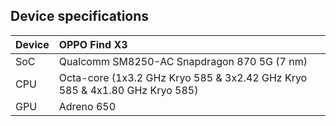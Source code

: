 ## Device specifications

| Device                  | OPPO Find X3                                        |
| ----------------------- | :---------------------------------------------------------- |
| SoC                     | Qualcomm SM8250-AC Snapdragon 870 5G (7 nm)                 |
| CPU                     | Octa-core (1x3.2 GHz Kryo 585 & 3x2.42 GHz Kryo 585 & 4x1.80 GHz Kryo 585)|
| GPU                     | Adreno 650                                                  |
